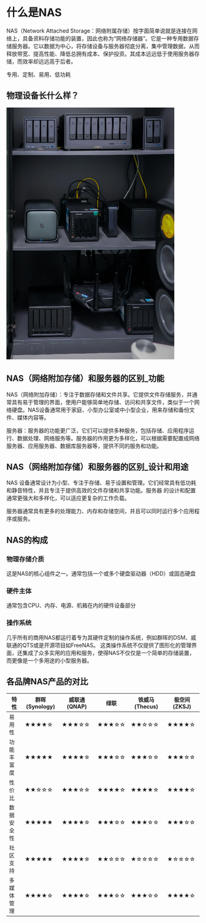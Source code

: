 # 什么是NAS

NAS（Network Attached Storage：网络附属存储）按字面简单说就是连接在网络上，具备资料存储功能的装置，因此也称为“网络存储器”。它是一种专用数据存储服务器。它以数据为中心，将存储设备与服务器彻底分离，集中管理数据，从而释放带宽、提高性能、降低总拥有成本、保护投资。其成本远远低于使用服务器存储，而效率却远远高于后者。

专用、定制、易用、低功耗

## 物理设备长什么样？

![alt text](image-1.png)

## NAS（网络附加存储）和服务器的区别_功能

NAS（网络附加存储）：专注于数据存储和文件共享。它提供文件存储服务，并通常具有易于管理的界面，使用户能够简单地存储、访问和共享文件，类似于一个网络硬盘。NAS设备通常用于家庭、小型办公室或中小型企业，用来存储和备份文件、媒体内容等。

服务器：服务器的功能更广泛，它们可以提供多种服务，包括存储、应用程序运行、数据处理、网络服务等。服务器的作用更为多样化，可以根据需要配置成网络服务器、应用服务器、数据库服务器等，提供不同的服务和功能。

## NAS（网络附加存储）和服务器的区别_设计和用途

NAS 设备通常设计为小型、专注于存储、易于设置和管理。它们经常具有低功耗和静音特性，并且专注于提供高效的文件存储和共享功能。服务器 的设计和配置通常更强大和多样化，可以适应更复杂的工作负载。

服务器通常具有更多的处理能力、内存和存储空间，并且可以同时运行多个应用程序或服务。

## NAS的构成

### 物理存储介质

这是NAS的核心组件之一。通常包括一个或多个硬盘驱动器（HDD）或固态硬盘

### 硬件主体

通常包含CPU、内存、电源、机箱在内的硬件设备部分

### 操作系统

几乎所有的商用NAS都运行着专为其硬件定制的操作系统，例如群晖的DSM、威联通的QTS或是开源项目如FreeNAS。
这类操作系统不仅提供了图形化的管理界面，还集成了众多实用的应用和服务，使得NAS不仅仅是一个简单的存储装置，而更像是一个多用途的小型服务器。

## 各品牌NAS产品的对比

| 特性         | 群晖 (Synology) | 威联通 (QNAP) | 绿联   | 铁威马 (Thecus) | 极空间 (ZKSJ) |
|--------------|-----------------|---------------|--------|-----------------|---------------|
| 易用性       | ★★★★☆         | ★★★☆☆       | ★★★☆☆ | ★★☆☆☆          | ★★★★☆       |
| 功能丰富度   | ★★★★★        | ★★★★☆       | ★★★☆☆ | ★★★☆☆         | ★★★☆☆       |
| 性价比       | ★★☆☆☆         | ★★★☆☆       | ★★★★☆ | ★★★★☆         | ★★★★☆       |
| 数据安全性   | ★★★★★        | ★★★★☆       | ★★★☆☆ | ★★★☆☆         | ★★★☆☆       |
| 社区支持     | ★★★★★        | ★★★★☆       | ★★☆☆☆ | ★☆☆☆☆          | ★☆☆☆☆       |
| 多媒体管理   | ★★★★☆         | ★★★★☆       | ★★★☆☆ | ★★★☆☆         | ★★★★☆       |